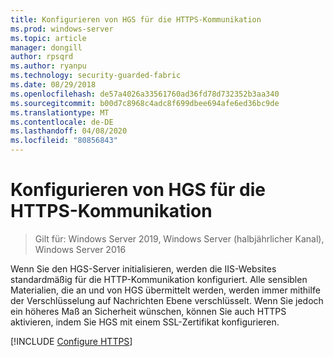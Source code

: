 ```yaml
---
title: Konfigurieren von HGS für die HTTPS-Kommunikation
ms.prod: windows-server
ms.topic: article
manager: dongill
author: rpsqrd
ms.author: ryanpu
ms.technology: security-guarded-fabric
ms.date: 08/29/2018
ms.openlocfilehash: de57a4026a33561760ad36fd78d732352b3aa340
ms.sourcegitcommit: b00d7c8968c4adc8f699dbee694afe6ed36bc9de
ms.translationtype: MT
ms.contentlocale: de-DE
ms.lasthandoff: 04/08/2020
ms.locfileid: "80856843"
---
```

# <a name="configure-hgs-for-https-communications"></a>Konfigurieren von HGS für die HTTPS-Kommunikation

>Gilt für: Windows Server 2019, Windows Server (halbjährlicher Kanal), Windows Server 2016

Wenn Sie den HGS-Server initialisieren, werden die IIS-Websites standardmäßig für die HTTP-Kommunikation konfiguriert.
Alle sensiblen Materialien, die an und von HGS übermittelt werden, werden immer mithilfe der Verschlüsselung auf Nachrichten Ebene verschlüsselt. Wenn Sie jedoch ein höheres Maß an Sicherheit wünschen, können Sie auch HTTPS aktivieren, indem Sie HGS mit einem SSL-Zertifikat konfigurieren.

[!INCLUDE [Configure HTTPS](../../../includes/configure-hgs-for-https.md)] 

